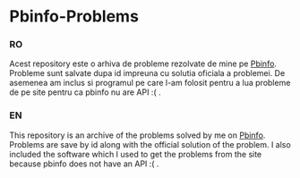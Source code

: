 # Pbinfo-Problems
### RO
Acest repository este o arhiva de probleme rezolvate de mine pe [Pbinfo](https://www.pbinfo.ro/). Probleme sunt salvate dupa id impreuna cu solutia oficiala a problemei.
De asemenea am inclus si programul pe care l-am folosit pentru a lua probleme de pe site pentru ca pbinfo nu are API :( . 
### EN
This repository is an archive of the problems solved by me on [Pbinfo](https://www.pbinfo.ro/). Problems are save by id along with the official solution of the problem.
I also included the software which I used to get the problems from the site because pbinfo does not have an API :( .